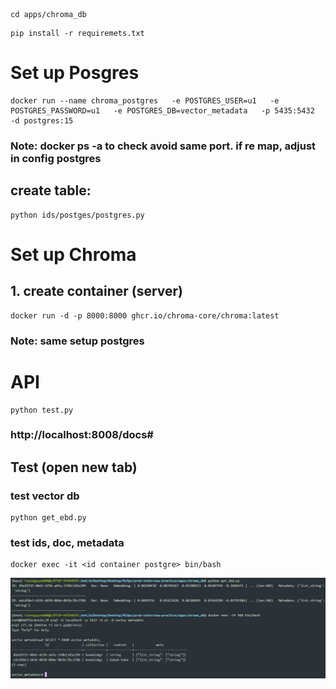 ```shell
cd apps/chroma_db
```
```shell
pip install -r requiremets.txt
```
# Set up Posgres
```shell
docker run --name chroma_postgres   -e POSTGRES_USER=u1   -e POSTGRES_PASSWORD=u1   -e POSTGRES_DB=vector_metadata   -p 5435:5432   -d postgres:15
```
### Note: docker ps -a to check avoid same port. if re map, adjust in config postgres
## create table: 
```shell
python ids/postges/postgres.py
```
# Set up Chroma
## 1. create container (server)
```shell
docker run -d -p 8000:8000 ghcr.io/chroma-core/chroma:latest
```
###    Note: same setup postgres
# API
```shell
python test.py
```
### http://localhost:8008/docs#
## Test (open new tab)
### test vector db
```shell
python get_ebd.py
```
### test ids, doc, metadata
```shell
docker exec -it <id container postgre> bin/bash
```
![alt text](image.png)